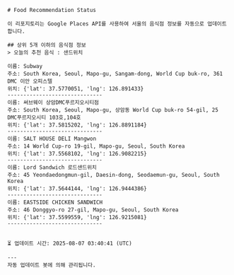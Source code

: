 
    # Food Recommendation Status

    이 리포지토리는 Google Places API를 사용하여 서울의 음식점 정보를 자동으로 업데이트합니다.

    ## 상위 5개 이하의 음식점 정보
    > 오늘의 추천 음식 : 샌드위치

	이름: Subway
	주소: South Korea, Seoul, Mapo-gu, Sangam-dong, World Cup buk-ro, 361 DMC 이안 오피스텔
	위치: {'lat': 37.5770051, 'lng': 126.891433}
	------------------------------
	이름: 써브웨이 상암DMC푸르지오시티점
	주소: South Korea, Seoul, Mapo-gu, 상암동 World Cup buk-ro 54-gil, 25 DMC푸르지오시티 103호,104호
	위치: {'lat': 37.5815202, 'lng': 126.8891184}
	------------------------------
	이름: SALT HOUSE DELI Mangwon
	주소: 14 World Cup-ro 19-gil, Mapo-gu, Seoul, South Korea
	위치: {'lat': 37.5568102, 'lng': 126.9082215}
	------------------------------
	이름: Lord Sandwich 로드샌드위치
	주소: 45 Yeondaedongmun-gil, Daesin-dong, Seodaemun-gu, Seoul, South Korea
	위치: {'lat': 37.5644144, 'lng': 126.9444386}
	------------------------------
	이름: EASTSIDE CHICKEN SANDWICH
	주소: 46 Donggyo-ro 27-gil, Mapo-gu, Seoul, South Korea
	위치: {'lat': 37.5599559, 'lng': 126.9215081}
	------------------------------


    ⏳ 업데이트 시간: 2025-08-07 03:40:41 (UTC)

    ---
    자동 업데이트 봇에 의해 관리됩니다.
    